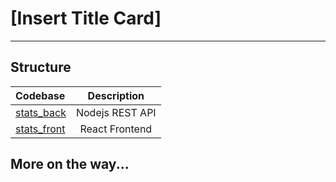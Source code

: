 # [Insert Title Card]

---

## Structure
| Codebase                  | Description           |
| :------------------------ | :-------------------: |
| [stats_back](stats_back)  | Nodejs REST API       |
| [stats_front](stats_front)| React Frontend        |

## More on the way...